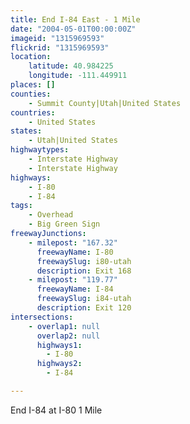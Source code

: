 ```yaml
---
title: End I-84 East - 1 Mile
date: "2004-05-01T00:00:00Z"
imageid: "1315969593"
flickrid: "1315969593"
location:
    latitude: 40.984225
    longitude: -111.449911
places: []
counties:
    - Summit County|Utah|United States
countries:
    - United States
states:
    - Utah|United States
highwaytypes:
    - Interstate Highway
    - Interstate Highway
highways:
    - I-80
    - I-84
tags:
    - Overhead
    - Big Green Sign
freewayJunctions:
    - milepost: "167.32"
      freewayName: I-80
      freewaySlug: i80-utah
      description: Exit 168
    - milepost: "119.77"
      freewayName: I-84
      freewaySlug: i84-utah
      description: Exit 120
intersections:
    - overlap1: null
      overlap2: null
      highways1:
        - I-80
      highways2:
        - I-84

---
```

End I-84 at I-80 1 Mile
